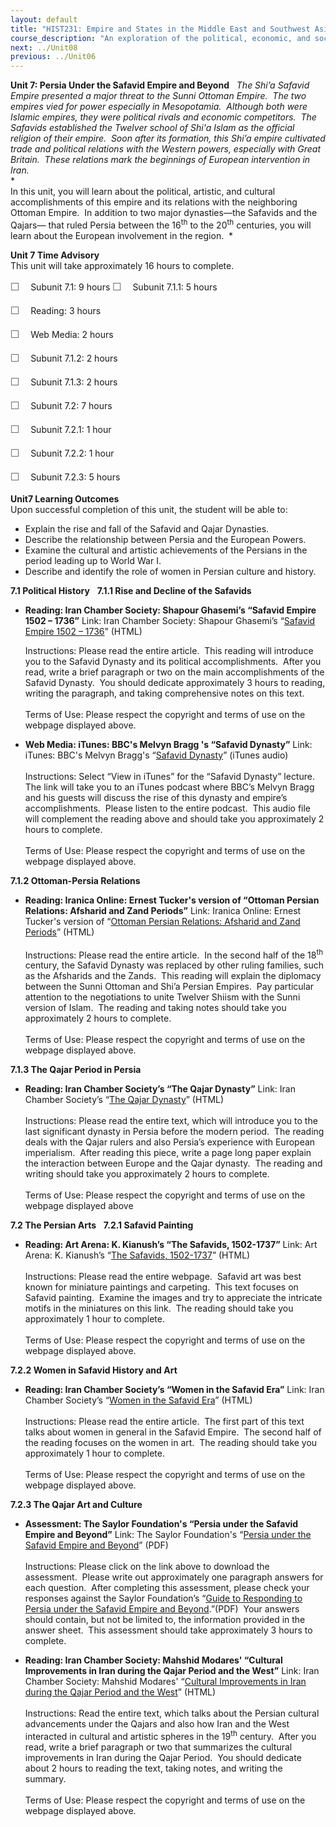 ```yaml
---
layout: default
title: "HIST231: Empire and States in the Middle East and Southwest Asia"
course_description: "An exploration of the political, economic, and social history of the Middle East and Southwest Asia, from the pre-Islamic period to WWI. Focuses on the impact of Islam and European imperialism in the region."
next: ../Unit08
previous: ../Unit06
---
```

**Unit 7: Persia Under the Safavid Empire and Beyond** <span
id="7"></span> 
*The Shi’a Safavid Empire presented a major threat to the Sunni Ottoman
Empire.  The two empires vied for power especially in Mesopotamia. 
Although both were Islamic empires, they were political rivals and
economic competitors.  The Safavids established the Twelver school of
Shi'a Islam as the official religion of their empire.  Soon after its
formation, this Shi’a empire cultivated trade and political relations
with the Western powers, especially with Great Britain.  These relations
mark the beginnings of European intervention in Iran.*  
 *             
 In this unit, you will learn about the political, artistic, and
cultural accomplishments of this empire and its relations with the
neighboring Ottoman Empire.  In addition to two major dynasties—the
Safavids and the Qajars— that ruled Persia between the 16<sup>th</sup>
to the 20<sup>th</sup> centuries, you will learn about the European
involvement in the region.  *

**Unit 7 Time Advisory**  
This unit will take approximately 16 hours to complete.  
  
 <span
style="color: rgb(85, 85, 85); font-family: 'Myriad Pro', 'Gill Sans', 'Gill Sans MT', Calibri, sans-serif; font-size: 16px; line-height: 24px; text-align: left; -webkit-text-size-adjust: none; ">☐
   </span>Subunit 7.1: 9 hours
<span
style="color: rgb(85, 85, 85); font-family: 'Myriad Pro', 'Gill Sans', 'Gill Sans MT', Calibri, sans-serif; font-size: 16px; line-height: 24px; text-align: left; -webkit-text-size-adjust: none; ">☐
   </span>Subunit 7.1.1: 5 hours

<span
style="color: rgb(85, 85, 85); font-family: 'Myriad Pro', 'Gill Sans', 'Gill Sans MT', Calibri, sans-serif; font-size: 16px; line-height: 24px; text-align: left; -webkit-text-size-adjust: none; ">☐
   </span>Reading: 3 hours  
  
 <span
style="color: rgb(85, 85, 85); font-family: 'Myriad Pro', 'Gill Sans', 'Gill Sans MT', Calibri, sans-serif; font-size: 16px; line-height: 24px; text-align: left; -webkit-text-size-adjust: none; ">☐
   </span>Web Media: 2 hours

<span
style="color: rgb(85, 85, 85); font-family: 'Myriad Pro', 'Gill Sans', 'Gill Sans MT', Calibri, sans-serif; font-size: 16px; line-height: 24px; text-align: left; -webkit-text-size-adjust: none; ">☐
   </span>Subunit 7.1.2: 2 hours  
  
 <span
style="color: rgb(85, 85, 85); font-family: 'Myriad Pro', 'Gill Sans', 'Gill Sans MT', Calibri, sans-serif; font-size: 16px; line-height: 24px; text-align: left; -webkit-text-size-adjust: none; ">☐
   </span>Subunit 7.1.3: 2 hours

<span
style="color: rgb(85, 85, 85); font-family: 'Myriad Pro', 'Gill Sans', 'Gill Sans MT', Calibri, sans-serif; font-size: 16px; line-height: 24px; text-align: left; -webkit-text-size-adjust: none; ">☐
   </span>Subunit 7.2: 7 hours

<span
style="color: rgb(85, 85, 85); font-family: 'Myriad Pro', 'Gill Sans', 'Gill Sans MT', Calibri, sans-serif; font-size: 16px; line-height: 24px; text-align: left; -webkit-text-size-adjust: none; ">☐
   </span>Subunit 7.2.1: 1 hour  
  
 <span
style="color: rgb(85, 85, 85); font-family: 'Myriad Pro', 'Gill Sans', 'Gill Sans MT', Calibri, sans-serif; font-size: 16px; line-height: 24px; text-align: left; -webkit-text-size-adjust: none; ">☐
   </span>Subunit 7.2.2: 1 hour  
  
 <span
style="color: rgb(85, 85, 85); font-family: 'Myriad Pro', 'Gill Sans', 'Gill Sans MT', Calibri, sans-serif; font-size: 16px; line-height: 24px; text-align: left; -webkit-text-size-adjust: none; ">☐
   </span>Subunit 7.2.3: 5 hours

**Unit7 Learning Outcomes**  
Upon successful completion of this unit, the student will be able to:  
-   Explain the rise and fall of the Safavid and Qajar Dynasties.
-   Describe the relationship between Persia and the European Powers.
-   Examine the cultural and artistic achievements of the Persians in
    the period leading up to World War I.
-   Describe and identify the role of women in Persian culture and
    history.

**7.1 Political History** <span id="7.1"></span> 
**7.1.1 Rise and Decline of the Safavids** <span id="7.1.1"></span> 
-   **Reading: Iran Chamber Society: Shapour Ghasemi’s “Safavid Empire
    1502 – 1736”**
    Link: Iran Chamber Society: Shapour Ghasemi’s “[Safavid Empire 1502
    – 1736](http://www.iranchamber.com/history/safavids/safavids.php)”
    (HTML)  
      
     Instructions: Please read the entire article.  This reading will
    introduce you to the Safavid Dynasty and its political
    accomplishments.  After you read, write a brief paragraph or two on
    the main accomplishments of the Safavid Dynasty.  You should
    dedicate approximately 3 hours to reading, writing the paragraph,
    and taking comprehensive notes on this text.  
        
     Terms of Use: Please respect the copyright and terms of use on the
    webpage displayed above.

-   **Web Media: iTunes: BBC's Melvyn Bragg 's “Safavid Dynasty”**
    Link: iTunes: BBC's Melvyn Bragg's “[Safavid
    Dynasty](http://itunes.apple.com/us/podcast/iot-safavid-dynasty-12-jan-12/id73330895?i=109374097)”
    (iTunes audio)  
        
     Instructions: Select “View in iTunes” for the “Safavid Dynasty”
    lecture.  The link will take you to an iTunes podcast where BBC’s
    Melvyn Bragg and his guests will discuss the rise of this dynasty
    and empire’s accomplishments.  Please listen to the entire podcast. 
    This audio file will complement the reading above and should take
    you approximately 2 hours to complete.   
        
     Terms of Use: Please respect the copyright and terms of use on the
    webpage displayed above.

**7.1.2 Ottoman-Persia Relations** <span id="7.1.2"></span> 
-   **Reading: Iranica Online: Ernest Tucker's version of “Ottoman
    Persian Relations: Afsharid and Zand Periods”**
    Link: Iranica Online: Ernest Tucker's version of “[Ottoman Persian
    Relations: Afsharid and Zand
    Periods](http://www.iranicaonline.org/articles/ottoman-persian-relations-ii-afsharid-and-zand-periods)”
    (HTML)  
        
     Instructions: Please read the entire article.  In the second half
    of the 18<sup>th</sup> century, the Safavid Dynasty was replaced by
    other ruling families, such as the Afsharids and the Zands.  This
    reading will explain the diplomacy between the Sunni Ottoman and
    Shi’a Persian Empires.  Pay particular attention to the negotiations
    to unite Twelver Shiism with the Sunni version of Islam.  The
    reading and taking notes should take you approximately 2 hours to
    complete.  
        
     Terms of Use: Please respect the copyright and terms of use on the
    webpage displayed above.

**7.1.3 The Qajar Period in Persia** <span id="7.1.3"></span> 
-   **Reading: Iran Chamber Society’s “The Qajar Dynasty”**
    Link: Iran Chamber Society’s “[The Qajar
    Dynasty](http://www.iranchamber.com/history/qajar/qajar.php)”
    (HTML)  
        
     Instructions: Please read the entire text, which will introduce you
    to the last significant dynasty in Persia before the modern period. 
    The reading deals with the Qajar rulers and also Persia’s experience
    with European imperialism.  After reading this piece, write a page
    long paper explain the interaction between Europe and the Qajar
    dynasty.  The reading and writing should take you approximately 2
    hours to complete.  
        
     Terms of Use: Please respect the copyright and terms of use on the
    webpage displayed above

**7.2 The Persian Arts** <span id="7.2"></span> 
**7.2.1 Safavid Painting** <span id="7.2.1"></span> 
-   **Reading: Art Arena: K. Kianush’s “The Safavids, 1502-1737”**
    Link: Art Arena: K. Kianush’s “[The Safavids,
    1502-1737](http://www.art-arena.com/safavidart.htm)” (HTML)  
        
     Instructions: Please read the entire webpage.  Safavid art was best
    known for miniature paintings and carpeting.  This text focuses on
    Safavid painting.  Examine the images and try to appreciate the
    intricate motifs in the miniatures on this link.  The reading should
    take you approximately 1 hour to complete.  
        
     Terms of Use: Please respect the copyright and terms of use on the
    webpage displayed above.

**7.2.2 Women in Safavid History and Art** <span id="7.2.2"></span> 
-   **Reading: Iran Chamber Society’s “Women in the Safavid Era”**
    Link: Iran Chamber Society’s “[Women in the Safavid
    Era](http://www.iranchamber.com/history/articles/women_safavid_era.php)”
    (HTML)  
        
     Instructions: Please read the entire article.  The first part of
    this text talks about women in general in the Safavid Empire.  The
    second half of the reading focuses on the women in art.  The reading
    should take you approximately 1 hour to complete.  
        
     Terms of Use: Please respect the copyright and terms of use on the
    webpage displayed above.

**7.2.3 The Qajar Art and Culture** <span id="7.2.3"></span> 
-   **Assessment: The Saylor Foundation's “Persia under the Safavid
    Empire and Beyond”**
    Link: The Saylor Foundation's “[Persia under the Safavid Empire and
    Beyond](https://resources.saylor.org/wwwresources/archived/site/wp-content/uploads/2012/04/HIST231-Unit-7-Persia-under-the-Safavid-Empire-and-Beyond-FINAL.pdf)”
    (PDF)  
        
     Instructions: Please click on the link above to download the
    assessment.  Please write out approximately one paragraph answers
    for each question.  After completing this assessment, please check
    your responses against the Saylor Foundation’s “[Guide to Responding
    to Persia under the Safavid Empire and
    Beyond](https://resources.saylor.org/wwwresources/archived/site/wp-content/uploads/2012/04/HIST231-Unit-7-Guide-to-Responding-to-Persia-under-the-Safavid-Empire-and-Beyond-FINAL.pdf).”(PDF) 
    Your answers should contain, but not be limited to, the information
    provided in the answer sheet.  This assessment should take
    approximately 3 hours to complete.

-   **Reading: Iran Chamber Society: Mahshid Modares' “Cultural
    Improvements in Iran during the Qajar Period and the West”**
    Link: Iran Chamber Society: Mahshid Modares' “[Cultural Improvements
    in Iran during the Qajar Period and the
    West](http://www.iranchamber.com/culture/articles/cultural_improvements_iran_qajar.php)”
    (HTML)  
        
     Instructions: Read the entire text, which talks about the Persian
    cultural advancements under the Qajars and also how Iran and the
    West interacted in cultural and artistic spheres in the
    19<sup>th</sup> century.  After you read, write a brief paragraph or
    two that summarizes the cultural improvements in Iran during the
    Qajar Period.  You should dedicate about 2 hours to reading the
    text, taking notes, and writing the summary.  
        
     Terms of Use: Please respect the copyright and terms of use on the
    webpage displayed above.


